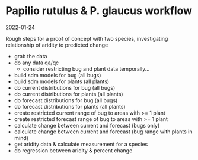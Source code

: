 # Papilio rutulus & P. glaucus workflow
2022-01-24

Rough steps for a proof of concept with two species, investigating relationship 
of aridity to predicted change

+ grab the data
+ do any data qa/qc
    + consider restricting bug and plant data temporally...
+ build sdm models for bug (all bugs)
+ build sdm models for plants (all plants)
+ do current distributions for bug (all bugs)
+ do current distributions for plants (all plants)
+ do forecast distributions for bug (all bugs)
+ do forecast distributions for plants (all plants)
+ create restricted current range of bug to areas with >= 1 plant
+ create restricted forecast range of bug to areas with >= 1 plant
+ calculate change between current and forecast (bugs only)
+ calculate change between current and forecast (bug range with plants in mind)
+ get aridity data & calculate measurement for a species
+ do regression between aridity & percent change